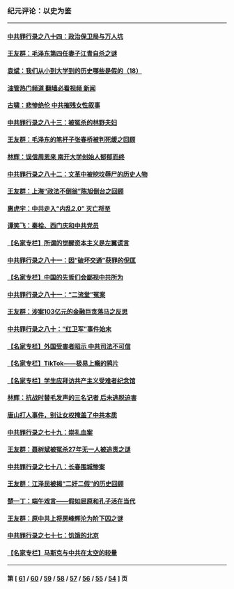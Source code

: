 ### 纪元评论：以史为鉴
---
#### [中共罪行录之八十四：政治保卫局与万人坑](../../pages/nsc1028/n13795320.md?08060330) 
#### [王友群：毛泽东第四任妻子江青自杀之谜](../../pages/nsc1028/n13791949.md?08060330) 
#### [袁斌：我们从小到大学到的历史哪些是假的（18）](../../pages/nsc1028/n13792132.md?08060330) 
#### [油管热门频道 翻墙必看视频 新闻](ok?08060330)
#### [古啸：悲惨绝伦 中共摧残女性叙事](../../pages/nsc1028/n13791297.md?08060330) 
#### [中共罪行录之八十三：被冤杀的林野夫妇](../../pages/nsc1028/n13789020.md?08060330) 
#### [王友群：毛泽东的笔杆子张春桥被判死缓之回顾](../../pages/nsc1028/n13787500.md?08060330) 
#### [林辉：误信周恩来 南开大学创始人郁郁而终](../../pages/nsc1028/n13786021.md?08060330) 
#### [中共罪行录之八十二：文革中被挖坟辱尸的历史人物](../../pages/nsc1028/n13785139.md?08060330) 
#### [王友群：上海“政法不倒翁”陈旭倒台之回顾](../../pages/nsc1028/n13778787.md?08060330) 
#### [惠虎宇：中共走入“内乱2.0” 灭亡将至](../../pages/nsc1028/n13778194.md?08060330) 
#### [谭笑飞：秦桧、西门庆和中共党员](../../pages/nsc1028/n13778191.md?08060330) 
#### [【名家专栏】所谓的觉醒资本主义是左翼谎言](../../pages/nsc1028/n13777457.md?08060330) 
#### [中共罪行录之八十一：因“破坏交通”获罪的倪匡](../../pages/nsc1028/n13777594.md?08060330) 
#### [【名家专栏】中国的先哲们会鄙视中共所为](../../pages/nsc1028/n13772913.md?08060330) 
#### [中共罪行录之八十一：“二流堂”冤案](../../pages/nsc1028/n13772788.md?08060330) 
#### [王友群：涉案103亿元的金融巨贪落马之反思](../../pages/nsc1028/n13772297.md?08060330) 
#### [中共罪行录之八十：“红卫军”事件始末](../../pages/nsc1028/n13769101.md?08060330) 
#### [【名家专栏】外国受害者昭示 中共司法不可信](../../pages/nsc1028/n13767326.md?08060330) 
#### [【名家专栏】TikTok——极易上瘾的鸦片](../../pages/nsc1028/n13766769.md?08060330) 
#### [【名家专栏】学生应拜访共产主义受难者纪念馆](../../pages/nsc1028/n13762812.md?08060330) 
#### [林辉：抗战时替毛发声的三名记者 后未逃脱迫害](../../pages/nsc1028/n13761727.md?08060330) 
#### [唐山打人事件，别让女权掩盖了中共本质](../../pages/nsc1028/n13757588.md?08060330) 
#### [中共罪行录之七十九：崇礼血案](../../pages/nsc1028/n13757521.md?08060330) 
#### [王友群：聂树斌被冤杀27年无一人被追责之谜](../../pages/nsc1028/n13757410.md?08060330) 
#### [中共罪行录之七十八：长春围城惨案](../../pages/nsc1028/n13753340.md?08060330) 
#### [王友群：江泽民被揭“二奸二假”的历史回顾](../../pages/nsc1028/n13752541.md?08060330) 
#### [楚一丁：端午戏言——假如屈原和孔子活在当代](../../pages/nsc1028/n13751814.md?08060330) 
#### [王友群：原中共上将房峰辉沦为阶下囚之谜](../../pages/nsc1028/n13746271.md?08060330) 
#### [中共罪行录之七十七：饥饿的北京](../../pages/nsc1028/n13742533.md?08060330) 
#### [【名家专栏】马斯克与中共在太空的较量](../../pages/nsc1028/n13741595.md?08060330) 

---
#### 第 [ [61](./61.md?08060330) / [60](./60.md?08060330) / [59](./59.md?08060330) / [58](./58.md?08060330) / [57](./57.md?08060330) / [56](./56.md?08060330) / [55](./55.md?08060330) / [54](./54.md?08060330) ] 页
